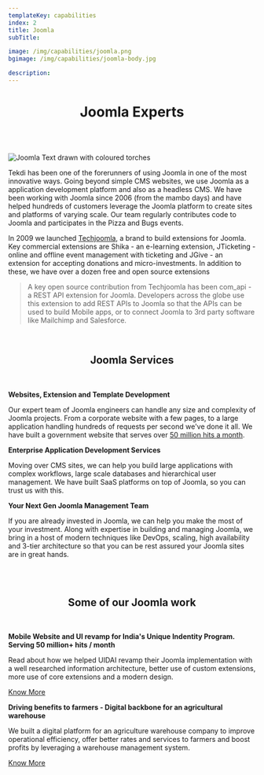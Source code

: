 ```yaml
---
templateKey: capabilities
index: 2
title: Joomla
subTitle: 

image: /img/capabilities/joomla.png
bgimage: /img/capabilities/joomla-body.jpg

description: 
---
```


<h1 align="center">Joomla Experts</h1>

<br /><br />

<div class="row">
<div class="col-md-4">

![Joomla Text drawn with coloured torches](/img/capabilities/joomla-body.jpg)

</div>

<div class="col-md-8">


Tekdi has been one of the forerunners of using Joomla in one of the most innovative ways. Going beyond simple CMS websites, we use Joomla as a application development platform and also as a headless CMS. We have been working with Joomla since 2006 (from the mambo days) and have helped hundreds of customers leverage the Joomla platform to create sites and platforms of varying scale. Our team regularly contributes code to Joomla and participates in the Pizza and Bugs events.

In 2009 we launched <a href="https://techjoomla.com/" target="blank" rel="noopener">Techjoomla</a>, a brand to build extensions for Joomla. Key commercial  extensions are Shika - an e-learning extension, JTicketing - online and offline event management with ticketing and JGive - an extension for accepting donations and micro-investments. In addition to these, we have over a dozen free and open source extensions


</div>
</div>

<p></p>

<div class="row">
<div class="col-md-1"></div>
<div class="col-md-10">

> A key open source contribution from Techjoomla has been com_api - a REST API extension for Joomla. Developers across the globe use this extension to add REST APIs to Joomla so that the APIs can be used to build Mobile apps, or to connect Joomla to 3rd party software like Mailchimp and Salesforce.

</div>
<div class="col-md-1"></div>
</div>

<p></p>

<div class="bg-lightgrey container-fluid">
<br />
<h2 align="center">Joomla Services</h1>
<br />
<div class="row">
<div class="col-md-4">

**Websites, Extension and Template Development**

Our expert team of Joomla engineers can handle any size and complexity of Joomla projects. From a corporate website with a few pages, to a large application handling hundreds of requests per second we've done it all. We have built a government website that serves over [50 million hits a month](/success-stories/website-ui-design-india-unique-identity/).
</div>
<div class="col-md-4">

**Enterprise Application Development Services**

Moving over CMS sites, we can help you build large applications with complex workflows, large scale databases and hierarchical user management. We have built SaaS platforms on top of Joomla, so you can trust us with this.

</div>
<div class="col-md-4">

**Your Next Gen Joomla Management Team**

If you are already invested in Joomla, we can help you make the most of your investment. Along with expertise in building and managing Joomla, we bring in a host of modern techniques like DevOps, scaling, high availability and 3-tier architecture so that you can be rest assured your Joomla sites are in great hands. 


</div>
</div>
<br />
</div>

<br />
<h2 align="center">Some of our Joomla work</h1>
<br />

<div class="row">
<div class="col-md-6">

**Mobile Website and UI revamp for India's Unique Indentity Program. Serving 50 million+ hits / month**

Read about how we helped UIDAI revamp their Joomla implementation with a well researched information architecture, better use of custom extensions, more use of core extensions and a modern design. 

[Know More](/success-stories/website-ui-design-india-unique-identity/)
</div>
<div class="col-md-6">

**Driving benefits to farmers - Digital backbone for an agricultural warehouse**

We built a digital platform for an agriculture warehouse company to improve operational efficiency, offer better rates and services to farmers and boost profits by leveraging a warehouse management system. 

[Know More](/success-stories/driving-benefits-indian-farmers/)
</div>

</div>



